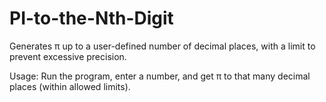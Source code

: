 # PI-to-the-Nth-Digit
Generates π up to a user-defined number of decimal places, with a limit to prevent excessive precision.

Usage:
Run the program, enter a number, and get π to that many decimal places (within allowed limits).